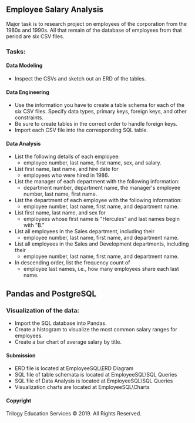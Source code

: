 
## Employee Salary Analysis

Major task is to research project on employees of the corporation from the 1980s and 1990s. All that remain of the database of employees from that period are six CSV files.

### Tasks:  

#### Data Modeling

* Inspect the CSVs and sketch out an ERD of the tables. 

#### Data Engineering

* Use the information you have to create a table schema for each of the six CSV files. Specify data types, primary keys, foreign keys, and other constraints. 
* Be sure to create tables in the correct order to handle foreign keys.
* Import each CSV file into the corresponding SQL table. 

#### Data Analysis

* List the following details of each employee: 
	* employee number, last name, first name, sex, and salary.
* List first name, last name, and hire date for 
	* employees who were hired in 1986.
* List the manager of each department with the following information: 
	* department number, department name, the manager's employee number, last name, first name.
* List the department of each employee with the following information: 
	* employee number, last name, first name, and department name.
* List first name, last name, and sex for 
	* employees whose first name is "Hercules" and last names begin with "B."
* List all employees in the Sales department, including their 
	* employee number, last name, first name, and department name.
* List all employees in the Sales and Development departments, including their 
	* employee number, last name, first name, and department name.
* In descending order, list the frequency count of 
	* employee last names, i.e., how many employees share each last name.

## Pandas and PostgreSQL

### Visualization of the data:

* Import the SQL database into Pandas. 
* Create a histogram to visualize the most common salary ranges for employees.
* Create a bar chart of average salary by title.

#### Submission

* ERD file is located at EmployeeSQL\ERD Diagram
* SQL file of table schemata is located at EmployeeSQL\SQL Queries
* SQL file of Data Analysis is located at EmployeeSQL\SQL Queries
* Visualization charts are located at EmployeeSQL\Charts

#### Copyright
Trilogy Education Services © 2019. All Rights Reserved.
